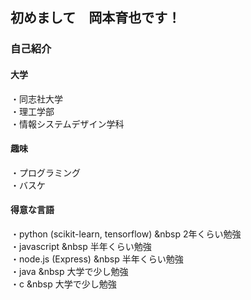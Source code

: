 ## 初めまして　岡本育也です！
 
### 自己紹介
 #### 大学
 ・同志社大学<br>
 ・理工学部<br>
 ・情報システムデザイン学科<br>
 
 #### 趣味
 ・プログラミング<br>
 ・バスケ
 
 #### 得意な言語
 ・python (scikit-learn, tensorflow) &nbsp 2年くらい勉強<br>
 ・javascript &nbsp 半年くらい勉強<br>
 ・node.js (Express) &nbsp 半年くらい勉強<br>
 ・java &nbsp 大学で少し勉強<br>
 ・c &nbsp 大学で少し勉強<br>
